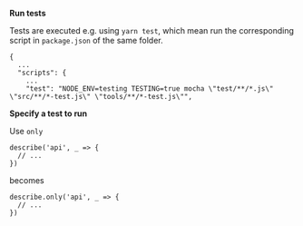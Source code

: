 **Run tests**

Tests are executed e.g. using `yarn test`, which mean run the corresponding script in `package.json` of the same folder.

    {
      ...
      "scripts": {
        ...
        "test": "NODE_ENV=testing TESTING=true mocha \"test/**/*.js\" \"src/**/*-test.js\" \"tools/**/*-test.js\"",



**Specify a test to run**

Use `only`

    describe('api', _ => {
      // ...
    })

becomes

    describe.only('api', _ => {
      // ...
    })
